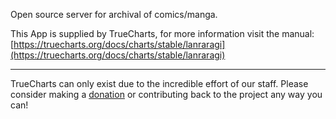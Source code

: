 Open source server for archival of comics/manga.

This App is supplied by TrueCharts, for more information visit the manual: [https://truecharts.org/docs/charts/stable/lanraragi](https://truecharts.org/docs/charts/stable/lanraragi)

---

TrueCharts can only exist due to the incredible effort of our staff.
Please consider making a [donation](https://truecharts.org/docs/about/sponsor) or contributing back to the project any way you can!
